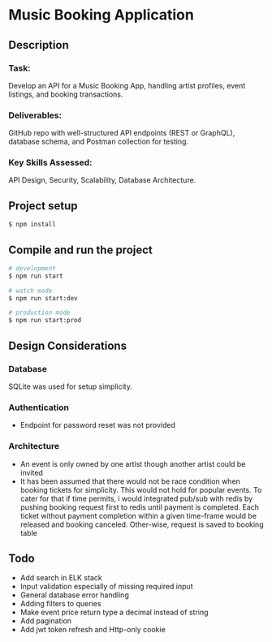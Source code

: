 # Music Booking Application

## Description

### Task:
Develop an API for a Music Booking App, handling artist profiles, event listings, and booking transactions.

### Deliverables: 
GitHub repo with well-structured API endpoints (REST or GraphQL), database schema, and Postman collection for testing.

### Key Skills Assessed: 
API Design, Security, Scalability, Database Architecture.

## Project setup

```bash
$ npm install
```

## Compile and run the project

```bash
# development
$ npm run start

# watch mode
$ npm run start:dev

# production mode
$ npm run start:prod
```
## Design Considerations

### Database
SQLite was used for setup simplicity.

### Authentication
- Endpoint for password reset was not provided 

### Architecture
- An event is only owned by one artist though another artist could be invited
- It has been assumed that there would not be race condition when booking tickets for simplicity. This would not hold for popular events. To cater for that if time permits, i would integrated pub/sub with redis by pushing booking request first to redis until payment is completed. Each ticket without payment completion within a given time-frame would be released and booking canceled. Other-wise, request is saved to booking table


## Todo
- Add search in ELK stack
- Input validation especially of missing required input
- General database error handling
- Adding filters to queries
- Make event price return type a decimal instead of string
- Add pagination 
- Add jwt token refresh and Http-only cookie